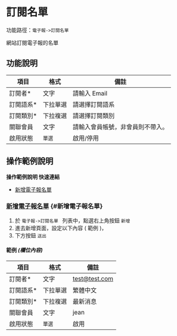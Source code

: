 # 訂閱名單 

功能路徑：`電子報->訂閱名單 `

網站訂閱電子報的名單

## 功能說明

| 項目 | 格式 | 備註 |
| --- | --- | --- |
| 訂閱者* | 文字 | 請輸入 Email |
| 訂閱語系* | 下拉單選 | 請選擇訂閱語系 |
| 訂閱類別* | 下拉複選 | 請選擇訂閱類別 |
| 關聯會員 | 文字 | 請輸入會員帳號，非會員則不帶入。 |
| 啟用狀態 | `單選` | 啟用/停用 |

## 操作範例說明

**操作範例說明 快速連結**

* [新增電子報名單](/guide/epaper-subscriber#新增電子報名單)

### [新增電子報名單](/guide/epaper-subscriber#新增電子報名單) {#新增電子報名單}

1. 於 `電子報->訂閱名單 ` 列表中，點選右上角按鈕 `新增` 
2. 進去新增頁面，設定以下內容 ( 範例 )，
3. 下方按鈕 `送出`

#### 範例 _(欄位內容)_

| 項目 | 格式 | 備註 |
| --- | --- | --- |
| 訂閱者* | 文字 | test@test.com |
| 訂閱語系* | 下拉單選 | 繁體中文 |
| 訂閱類別* | 下拉複選 | 最新消息 |
| 關聯會員 | 文字 | jean |
| 啟用狀態 | `單選` | 啟用 |
